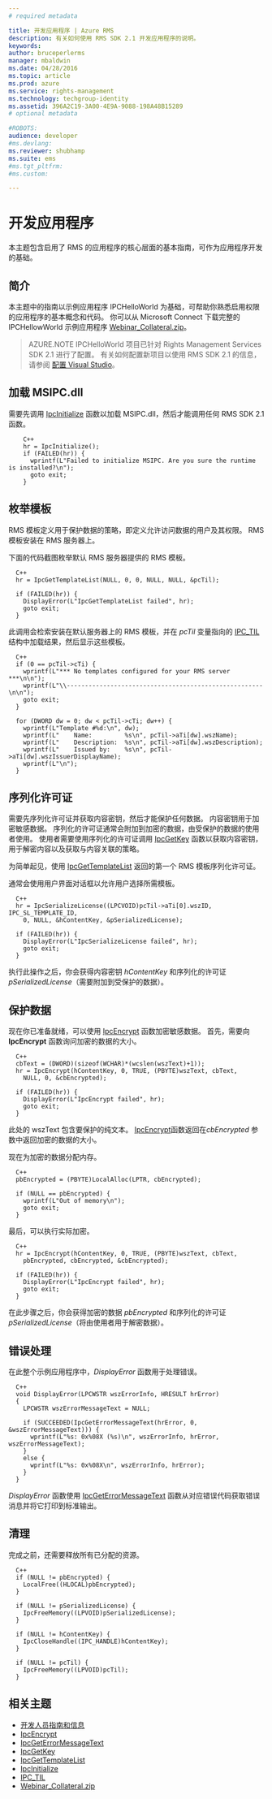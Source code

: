 ```yaml
---
# required metadata

title: 开发应用程序 | Azure RMS
description: 有关如何使用 RMS SDK 2.1 开发应用程序的说明。
keywords:
author: bruceperlerms
manager: mbaldwin
ms.date: 04/28/2016
ms.topic: article
ms.prod: azure
ms.service: rights-management
ms.technology: techgroup-identity
ms.assetid: 396A2C19-3A00-4E9A-9088-198A48B15289
# optional metadata

#ROBOTS:
audience: developer
#ms.devlang:
ms.reviewer: shubhamp
ms.suite: ems
#ms.tgt_pltfrm:
#ms.custom:

---
```


# 开发应用程序

本主题包含启用了 RMS 的应用程序的核心层面的基本指南，可作为应用程序开发的基础。

## 简介

本主题中的指南以示例应用程序 IPCHelloWorld 为基础，可帮助你熟悉启用权限的应用程序的基本概念和代码。 你可以从 Microsoft Connect 下载完整的 IPCHellowWorld 示例应用程序 [Webinar_Collateral.zip](https://connect.microsoft.com/site1170/Downloads/DownloadDetails.aspx?DownloadID=42440)。

>AZURE.NOTE IPCHelloWorld 项目已针对 Rights Management Services SDK 2.1 进行了配置。 有关如何配置新项目以使用 RMS SDK 2.1 的信息，请参阅 [配置 Visual Studio](how-to-configure-a-visual-studio-project-to-use-the-ad-rms-sdk-2-0.md)。

## 加载 MSIPC.dll

需要先调用 [IpcInitialize](/rights-management/sdk/2.1/api/win/functions#msipc_ipcinitialize) 函数以加载 MSIPC.dll，然后才能调用任何 RMS SDK 2.1 函数。

        C++
        hr = IpcInitialize();
        if (FAILED(hr)) {
          wprintf(L"Failed to initialize MSIPC. Are you sure the runtime is installed?\n");
          goto exit;
        }

## 枚举模板

RMS 模板定义用于保护数据的策略，即定义允许访问数据的用户及其权限。 RMS 模板安装在 RMS 服务器上。

下面的代码截图枚举默认 RMS 服务器提供的 RMS 模板。

      C++
      hr = IpcGetTemplateList(NULL, 0, 0, NULL, NULL, &pcTil);

      if (FAILED(hr)) {
        DisplayError(L"IpcGetTemplateList failed", hr);
        goto exit;
      }

此调用会检索安装在默认服务器上的 RMS 模板，并在 *pcTil* 变量指向的 [IPC_TIL](/rights-management/sdk/2.1/api/win/functions#msipc_ipctil) 结构中加载结果，然后显示这些模板。

      C++
      if (0 == pcTil->cTi) {
        wprintf(L"*** No templates configured for your RMS server ***\n\n");
        wprintf(L"\\------------------------------------------------------\n\n");
        goto exit;
      }

      for (DWORD dw = 0; dw < pcTil->cTi; dw++) {
        wprintf(L"Template #%d:\n", dw);
        wprintf(L"    Name:         %s\n", pcTil->aTi[dw].wszName);
        wprintf(L"    Description:  %s\n", pcTil->aTi[dw].wszDescription);
        wprintf(L"    Issued by:    %s\n", pcTil->aTi[dw].wszIssuerDisplayName);
        wprintf(L"\n");
      }

## 序列化许可证

需要先序列化许可证并获取内容密钥，然后才能保护任何数据。 内容密钥用于加密敏感数据。 序列化的许可证通常会附加到加密的数据，由受保护的数据的使用者使用。 使用者需要使用序列化的许可证调用 [IpcGetKey](/rights-management/sdk/2.1/api/win/functions#msipc_ipcgetkey) 函数以获取内容密钥，用于解密内容以及获取与内容关联的策略。

为简单起见，使用 [IpcGetTemplateList](/rights-management/sdk/2.1/api/win/functions#msipc_ipcgettemplatelist) 返回的第一个 RMS 模板序列化许可证。

通常会使用用户界面对话框以允许用户选择所需模板。

      C++
      hr = IpcSerializeLicense((LPCVOID)pcTil->aTi[0].wszID, IPC_SL_TEMPLATE_ID,
        0, NULL, &hContentKey, &pSerializedLicense);

      if (FAILED(hr)) {
        DisplayError(L"IpcSerializeLicense failed", hr);
        goto exit;
      }

执行此操作之后，你会获得内容密钥 *hContentKey* 和序列化的许可证 *pSerializedLicense*（需要附加到受保护的数据）。


## 保护数据

现在你已准备就绪，可以使用 [IpcEncrypt](/rights-management/sdk/2.1/api/win/functions#msipc_ipcencrypt) 函数加密敏感数据。 首先，需要向 **IpcEncrypt** 函数询问加密的数据的大小。

      C++
      cbText = (DWORD)(sizeof(WCHAR)*(wcslen(wszText)+1));
      hr = IpcEncrypt(hContentKey, 0, TRUE, (PBYTE)wszText, cbText,
        NULL, 0, &cbEncrypted);

      if (FAILED(hr)) {
        DisplayError(L"IpcEncrypt failed", hr);
        goto exit;
      }

此处的 wszText 包含要保护的纯文本。 [IpcEncrypt](/rights-management/sdk/2.1/api/win/functions#msipc_ipcencrypt)函数返回在*cbEncrypted* 参数中返回加密的数据的大小。

现在为加密的数据分配内存。

      C++
      pbEncrypted = (PBYTE)LocalAlloc(LPTR, cbEncrypted);

      if (NULL == pbEncrypted) {
        wprintf(L"Out of memory\n");
        goto exit;
      }

最后，可以执行实际加密。

      C++
      hr = IpcEncrypt(hContentKey, 0, TRUE, (PBYTE)wszText, cbText,
        pbEncrypted, cbEncrypted, &cbEncrypted);

      if (FAILED(hr)) {
        DisplayError(L"IpcEncrypt failed", hr);
        goto exit;
      }

在此步骤之后，你会获得加密的数据 *pbEncrypted* 和序列化的许可证 *pSerializedLicense*（将由使用者用于解密数据）。

## 错误处理

在此整个示例应用程序中，*DisplayError* 函数用于处理错误。

      C++
      void DisplayError(LPCWSTR wszErrorInfo, HRESULT hrError)
      {
        LPCWSTR wszErrorMessageText = NULL;

        if (SUCCEEDED(IpcGetErrorMessageText(hrError, 0, &wszErrorMessageText))) {
          wprintf(L"%s: 0x%08X (%s)\n", wszErrorInfo, hrError, wszErrorMessageText);
        }
        else {
          wprintf(L"%s: 0x%08X\n", wszErrorInfo, hrError);
        }
      }

*DisplayError* 函数使用 [IpcGetErrorMessageText](/rights-management/sdk/2.1/api/win/functions#msipc_ipcgeterrormessagetext) 函数从对应错误代码获取错误消息并将它打印到标准输出。

## 清理

完成之前，还需要释放所有已分配的资源。

      C++
      if (NULL != pbEncrypted) {
        LocalFree((HLOCAL)pbEncrypted);
      }

      if (NULL != pSerializedLicense) {
        IpcFreeMemory((LPVOID)pSerializedLicense);
      }

      if (NULL != hContentKey) {
        IpcCloseHandle((IPC_HANDLE)hContentKey);
      }

      if (NULL != pcTil) {
        IpcFreeMemory((LPVOID)pcTil);
      }

## 相关主题

- [开发人员指南和信息](developer-notes.md)
- [IpcEncrypt](/rights-management/sdk/2.1/api/win/functions#msipc_ipcencrypt)
- [IpcGetErrorMessageText](/rights-management/sdk/2.1/api/win/functions#msipc_ipcgeterrormessagetext)
- [IpcGetKey](/rights-management/sdk/2.1/api/win/functions#msipc_ipcgetkey)
- [IpcGetTemplateList](/rights-management/sdk/2.1/api/win/functions#msipc_ipcgettemplatelist)
- [IpcInitialize](/rights-management/sdk/2.1/api/win/functions#msipc_ipcinitialize)
- [IPC_TIL](/rights-management/sdk/2.1/api/win/functions#msipc_ipctil)
- [Webinar_Collateral.zip](https://connect.microsoft.com/site1170/Downloads/DownloadDetails.aspx?DownloadID=42440)


<!--HONumber=Jun16_HO2-->


